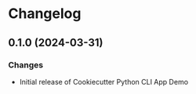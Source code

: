 # Changelog

## 0.1.0 (2024-03-31)

### Changes

-   Initial release of Cookiecutter Python CLI App Demo

